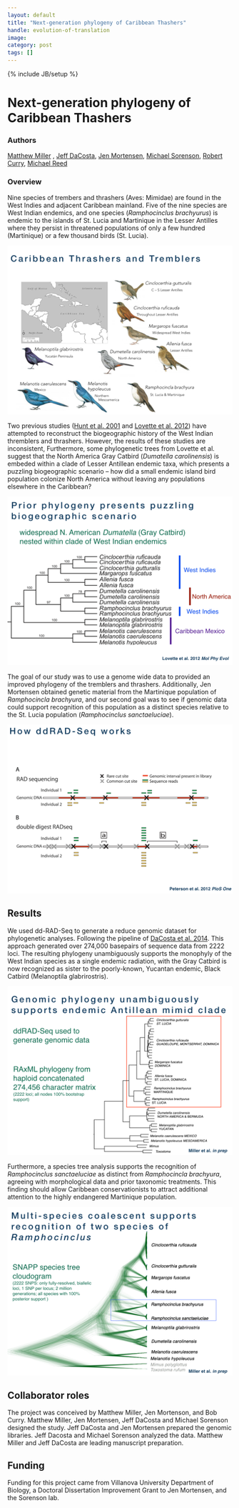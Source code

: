 ```yaml
---
layout: default
title: "Next-generation phylogeny of Caribbean Thashers"
handle: evolution-of-translation
image:
category: post
tags: []
---
```

{% include JB/setup %}


# Next-generation phylogeny of Caribbean Thashers

### Authors 
[Matthew Miller](https://mjmillerlab.github.io/team/matthew-miller) , [Jeff DaCosta](http://scholar.harvard.edu/jdacosta/home), [Jen Mortensen](http://www.jlmortensen.com/), [Michael Sorenson](http://www.bu.edu/biology/people/profiles/michael-d-sorenson/), [Robert Curry](http://robertcurrylab.com/), [Michael Reed](http://ase.tufts.edu/biology/labs/reed/)

### Overview
Nine species of trembers and thrashers (Aves: Mimidae) are found in the West Indies and adjacent Caribbean mainland. Five of the nine species are West Indian endemics, and one species (*Ramphocinclus brachyurus*) is endemic to the islands of St. Lucia and Martinique in the Lesser Antilles where they persist in threatened populations of only a few hundred (Martinique) or a few thousand birds (St. Lucia).

![](/assets/images/projects/thrashers001.png)

Two previous studies ([Hunt et al. 2001](http://stri.si.edu/sites/publications/PDFs/2001_Hunt_Bermingham_wRicklefs_35-55.pdf) and [Lovette et al. 2012](http://www.sciencedirect.com/science/article/pii/S1055790311003320)) have attempted to reconstruct the biogeographic history of the West Indian thremblers and thrashers. However, the results of these studies are inconsistent, Furthermore, some phylogenetic trees from Lovette et al. suggest that the North America Gray Catbird (*Dumatella carolinensis*) is embeded within a clade of Lesser Antillean endemic taxa, which presents a puzzling biogeographic scenario – how did a small endemic island bird population colonize North America without leaving any populations elsewhere in the Caribbean?

![](/assets/images/projects/thrashers003.png)

The goal of our study was to use a genome wide data to provided an improved phylogeny of the tremblers and thrashers. Additionally, Jen Mortensen obtained genetic material from the Martinique population of *Ramphocincla brachyura*, and our second goal was to see if genomic data could support recognition of this population as a distinct species relative to the St. Lucia population (*Ramphocinclus sanctaeluciae*).

![](/assets/images/projects/thrashers002.png)

## Results
We used dd-RAD-Seq to generate a reduce genomic dataset for phylogenetic analyses. Following the pipeline of [DaCosta et al. 2014](http://journals.plos.org/plosone/article?id=10.1371/journal.pone.0106713). This approach generated over 274,000 basepairs of sequence data from 2222 loci. The resulting phylogeny unambiguously supports the monophyly of the West Indian species as a single endemic radiation, with the Gray Catbird is now recognized as sister to the poorly-known, Yucantan endemic, Black Catbird (Melanoptila glabrirostris).

![](/assets/images/projects/thrashers004.png)

Furthermore, a species tree analysis supports the recognition of *Ramphocinclus sanctaeluciae* as distinct from *Ramphocincla brachyura*, agreeing with morphological data and prior taxonomic treatments. This finding should allow Caribbean conservationists to attract additional attention to the highly endangered Martinique population.

![](/assets/images/projects/thrashers005.png)

## Collaborator roles
The project was conceived by Matthew Miller, Jen Mortenson, and Bob Curry. Matthew Miller, Jen Mortensen, Jeff DaCosta and Michael Sorenson designed the study. Jeff DaCosta and Jen Mortensen prepared the genomic libraries. Jeff Dacosta and Michael Sorenson analyzed the data. Matthew Miller and Jeff DaCosta are leading manuscript preparation.

## Funding
Funding for this project came from Villanova University Department of Biology, a Doctoral Dissertation Improvement Grant to Jen Mortensen, and the Sorenson lab.
